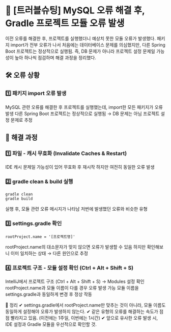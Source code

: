 <h1 id="📌-트러블슈팅-mysql-오류-해결-후-gradle-프로젝트-모듈-오류-발생">📌 [트러블슈팅] MySQL 오류 해결 후, Gradle 프로젝트 모듈 오류 발생</h1>
<p>이전 오류를 해결한 후, 프로젝트를 실행했더니 예상치 못한 모듈 오류가 발생했다.
패키지 import가 전부 오류가 나서 처음에는 데이터베이스 문제를 의심했지만, 다른 Spring Boot 프로젝트는 정상적으로 실행됨.
즉, DB 문제가 아니라 프로젝트 설정 문제일 가능성이 높아 하나씩 점검하며 해결 과정을 정리했다.</p>
<h2 id="🛠-오류-상황">🛠 오류 상황</h2>
<h3 id="1️⃣-패키지-import-오류-발생">1️⃣ 패키지 import 오류 발생</h3>
<p>MySQL 관련 오류를 해결한 후 프로젝트를 실행했는데, import한 모든 패키지가 오류 발생
다른 Spring Boot 프로젝트는 정상적으로 실행됨 → DB 문제는 아님
프로젝트 설정 문제로 추정</p>
<h2 id="🚀-해결-과정">🚀 해결 과정</h2>
<h3 id="1️⃣-파일---캐시-무효화-invalidate-caches--restart">1️⃣ 파일 - 캐시 무효화 (Invalidate Caches &amp; Restart)</h3>
<p>IDE 캐시 문제일 가능성이 있어 무효화 후 재시작
하지만 여전히 동일한 오류 발생</p>
<h3 id="2️⃣-gradle-clean--build-실행">2️⃣ gradle clean &amp; build 실행</h3>
<pre><code>gradle clean
gradle build</code></pre><p>실행 후, 모듈 관련 오류 메시지가 나타남
저번에 발생했던 오류와 비슷한 유형</p>
<h3 id="3️⃣-settingsgradle-확인">3️⃣ settings.gradle 확인</h3>
<pre><code>rootProject.name = '[프로젝트명]'</code></pre><p>rootProject.name의 대소문자가 맞지 않으면 오류가 발생할 수 있음
하지만 확인해보니 이미 일치하는 상태 → 다른 원인으로 추정</p>
<h3 id="4️⃣-프로젝트-구조---모듈-설정-확인-ctrl--alt--shift--s">4️⃣ 프로젝트 구조 - 모듈 설정 확인 (Ctrl + Alt + Shift + S)</h3>
<p>IntelliJ에서 프로젝트 구조 (Ctrl + Alt + Shift + S) → Modules 설정 확인
rootProject.name과 모듈 이름이 다를 경우 오류 발생 가능
모듈 이름을 settings.gradle과 동일하게 변경 후 정상 작동</p>
<p>📌 정리
✔ settings.gradle에서 rootProject.name만 맞추는 것이 아니라, 모듈 이름도 동일하게 설정해야 오류가 발생하지 않는다.
✔ 같은 유형의 오류를 해결하는 속도가 점점 빨라지고 있음. (이전에는 1주일, 이번에는 1시간)
✔ 앞으로 유사한 오류 발생 시, IDE 설정과 Gradle 모듈을 우선적으로 확인할 것.</p>